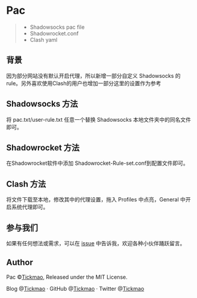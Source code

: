 # Pac

>- Shadowsocks pac file
>- Shadowrocket.conf
>- Clash yaml

## 背景

因为部分网站没有默认开启代理，所以新增一部分自定义 Shadowsocks 的 rule。另外喜欢使用Clash的用户也增加一部分这里的设置作为参考

## Shadowsocks 方法

将 pac.txt/user-rule.txt 任意一个替换 Shadowsocks 本地文件夹中的同名文件即可。

## Shadowrocket 方法

在Shadowrocket软件中添加 Shadowrocket-Rule-set.conf到配置文件即可。

## Clash 方法

将文件下载至本地，修改其中的代理设置，拖入 Profiles 中点亮，General 中开启系统代理即可。

## 参与我们

如果有任何想法或需求，可以在 [issue](https://github.com/tickmao/Rules/issues) 中告诉我，欢迎各种小伙伴踊跃留言。

## Author

Pac ©[Tickmao](https://blog.tickmao.com), Released under the MIT License.

Blog @[Tickmao](https://blog.tickmao.com) · GitHub @[Tickmao](https://github.com/tickmao) · Twitter @[Tickmao](https://twitter.com/tickmao)